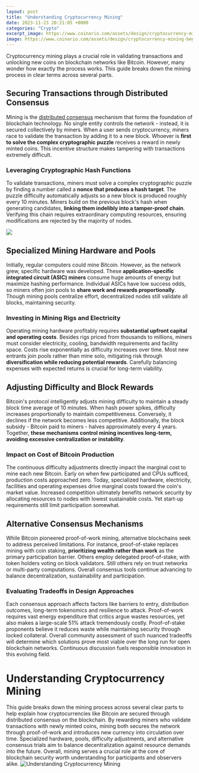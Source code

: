 ```yaml
---
layout: post
title: "Understanding Cryptocurrency Mining"
date: 2023-11-23 20:21:05 +0000
categories: "Crypto"
excerpt_image: https://www.coinario.com/assets/design/cryptocurrency-mining-beginners-guide.jpg
image: https://www.coinario.com/assets/design/cryptocurrency-mining-beginners-guide.jpg
---
```


Cryptocurrency mining plays a crucial role in validating transactions and unlocking new coins on blockchain networks like Bitcoin. However, many wonder how exactly the process works. This guide breaks down the mining process in clear terms across several parts.
## Securing Transactions through Distributed Consensus  
Mining is the [distributed consensus](https://fistore.mysenprints.com/collection/abt) mechanism that forms the foundation of blockchain technology. No single entity controls the network - instead, it is secured collectively by miners. When a user sends cryptocurrency, miners race to validate the transaction by adding it to a new block. Whoever is **first to solve the complex cryptographic puzzle** receives a reward in newly minted coins. This incentive structure makes tampering with transactions extremely difficult.
### Leveraging Cryptographic Hash Functions
To validate transactions, miners must solve a complex cryptographic puzzle by finding a number called a **nonce that produces a hash target**. The puzzle difficulty automatically adjusts so a new block is produced roughly every 10 minutes. Miners build on the previous block's hash when generating candidates, **linking them indelibly into a tamper-proof chain**. Verifying this chain requires extraordinary computing resources, ensuring modifications are rejected by the majority of nodes.

![](https://dchained.com/wp-content/uploads/2020/10/Crypto_Mining-2048x1152.png)
## Specialized Mining Hardware and Pools  
Initially, regular computers could mine Bitcoin. However, as the network grew, specific hardware was developed. These **application-specific integrated circuit (ASIC) miners** consume huge amounts of energy but maximize hashing performance. Individual ASICs have low success odds, so miners often join pools to **share work and rewards proportionally**. Though mining pools centralize effort, decentralized nodes still validate all blocks, maintaining security.
### Investing in Mining Rigs and Electricity  
Operating mining hardware profitably requires **substantial upfront capital and operating costs**. Besides rigs priced from thousands to millions, miners must consider electricity, cooling, bandwidth requirements and facility space. Costs rise exponentially as difficulty increases over time. Most new entrants join pools rather than mine solo, mitigating risk through **diversification while reducing potential rewards**. Carefully balancing expenses with expected returns is crucial for long-term viability.
## Adjusting Difficulty and Block Rewards 
Bitcoin's protocol intelligently adjusts mining difficulty to maintain a steady block time average of 10 minutes. When hash power spikes, difficulty increases proportionally to maintain competitiveness. Conversely, it declines if the network becomes less competitive. Additionally, the block subsidy - Bitcoin paid to miners - halves approximately every 4 years. Together, **these mechanisms control mining incentives long-term, avoiding excessive centralization or instability**.
### Impact on Cost of Bitcoin Production
The continuous difficulty adjustments directly impact the marginal cost to mine each new Bitcoin. Early on when few participated and CPUs sufficed, production costs approached zero. Today, specialized hardware, electricity, facilities and operating expenses drive marginal costs toward the coin's market value. Increased competition ultimately benefits network security by allocating resources to nodes with lowest sustainable costs. Yet start-up requirements still limit participation somewhat.
## Alternative Consensus Mechanisms  
While Bitcoin pioneered proof-of-work mining, alternative blockchains seek to address perceived limitations. For instance, proof-of-stake replaces mining with coin staking, **prioritizing wealth rather than work** as the primary participation barrier. Others employ delegated proof-of-stake, with token holders voting on block validators. Still others rely on trust networks or multi-party computations. Overall consensus tools continue advancing to balance decentralization, sustainability and participation.
### Evaluating Tradeoffs in Design Approaches 
Each consensus approach affects factors like barriers to entry, distribution outcomes, long-term tokenomics and resilience to attack. Proof-of-work requires vast energy expenditure that critics argue wastes resources, yet also makes a large-scale 51% attack tremendously costly. Proof-of-stake proponents believe it reduces waste while maintaining security through locked collateral. Overall community assessment of such nuanced tradeoffs will determine which solutions prove most viable over the long run for open blockchain networks. Continuous discussion fuels responsible innovation in this evolving field.
# Understanding Cryptocurrency Mining
This guide breaks down the mining process across several clear parts to help explain how cryptocurrencies like Bitcoin are secured through distributed consensus on the blockchain. By rewarding miners who validate transactions with newly minted coins, mining both secures the network through proof-of-work and introduces new currency into circulation over time. Specialized hardware, pools, difficulty adjustments, and alternative consensus trials aim to balance decentralization against resource demands into the future. Overall, mining serves a crucial role at the core of blockchain security worth understanding for participants and observers alike.
![Understanding Cryptocurrency Mining](https://www.coinario.com/assets/design/cryptocurrency-mining-beginners-guide.jpg)